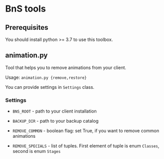 # BnS tools

## Prerequisites

You should install python >= 3.7 to use this toolbox.

## animation.py

Tool that helps you to remove animations from your client.

Usage: `animation.py {remove,restore}`

You can provide settings in `Settings` class.

### Settings

* `BNS_ROOT` - path to your client installation

* `BACKUP_DIR` - path to your backup catalog
    
* `REMOVE_COMMON` - boolean flag: set True, if you want to remove common animations

* `REMOVE_SPECIALS` - list of tuples. First element of tuple is enum `Classes`, second is enum `Stages`
